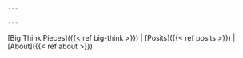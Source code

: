 ```yaml
---

---
```

[Big Think Pieces]({{< ref big-think >}}) | [Posits]({{< ref posits >}}) | [About]({{< ref about >}})
